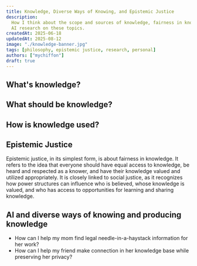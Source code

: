 ```yaml
---
title: Knowledge, Diverse Ways of Knowing, and Epistemic Justice
description:
  How I think about the scope and sources of knowledge, fairness in knowledge, and why I want to do
  AI research on these topics.
createdAt: 2025-06-18
updatedAt: 2025-08-12
image: "./knowledge-banner.jpg"
tags: [philosophy, epistemic justice, research, personal]
authors: ["mychiffon"]
draft: true
---
```


## What's knowledge?

## What **should be** knowledge?

## How is knowledge used?

## Epistemic Justice

Epistemic justice, in its simplest form, is about fairness in knowledge. It refers to the idea that
everyone should have equal access to knowledge, be heard and respected as a knower, and have their
knowledge valued and utilized appropriately. It is closely linked to social justice, as it
recognizes how power structures can influence who is believed, whose knowledge is valued, and who
has access to opportunities for learning and sharing knowledge.

## AI and diverse ways of knowing and producing knowledge

- How can I help my mom find legal needle-in-a-haystack information for her work?
- How can I help my friend make connection in her knowledge base while preserving her privacy?

